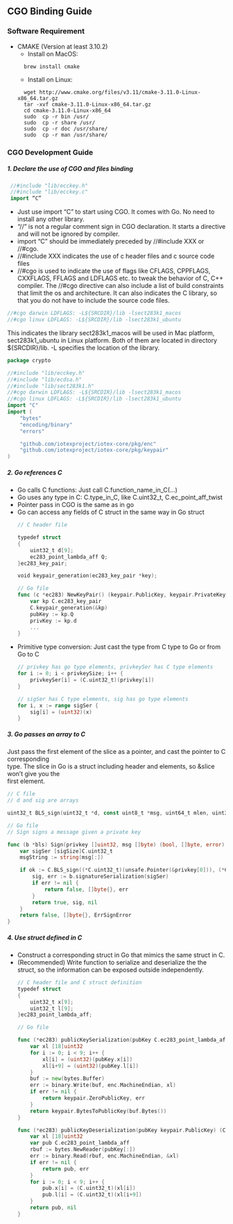 ## CGO Binding Guide
### Software Requirement
* CMAKE (Version at least 3.10.2)
  * Install on MacOS:
  ```
    brew install cmake
   ```
  * Install on Linux:
  ```
    wget http://www.cmake.org/files/v3.11/cmake-3.11.0-Linux-x86_64.tar.gz
    tar -xvf cmake-3.11.0-Linux-x86_64.tar.gz
    cd cmake-3.11.0-Linux-x86_64
    sudo  cp -r bin /usr/
    sudo  cp -r share /usr/
    sudo  cp -r doc /usr/share/
    sudo  cp -r man /usr/share/
    ```



### CGO Development Guide
##### 1. Declare the use of CGO and files binding

``` Go
 //#include "lib/ecckey.h"
 //#include "lib/ecckey.c"
 import “C”
```
  * Just use import “C” to start using CGO. It comes with Go. No need to install any other library.
  * “//” is not a regular comment sign in CGO declaration. It starts a directive and will not be ignored by compiler.
  * import “C” should be immediately preceded by //#include XXX or //#cgo.
  * //#include XXX indicates the use of c header files and c source code files
  * //#cgo is used to indicate the use of flags like CFLAGS, CPPFLAGS, CXXFLAGS, FFLAGS and LDFLAGS etc. to tweak the behavior of C, C++ compiler. The //#cgo directive can also include a list of build constraints that limit the os and architecture. It can also indicates the C library, so that you do not have to include the source code files.
``` Go
//#cgo darwin LDFLAGS: -L${SRCDIR}/lib -lsect283k1_macos
//#cgo linux LDFLAGS: -L${SRCDIR}/lib -lsect283k1_ubuntu
```
This indicates the library sect283k1_macos will be used in Mac platform,           
sect283k1_ubuntu in Linux platform. 
Both of them are located in directory ${SRCDIR}/lib.
-L specifies the location of the library.
``` Go
package crypto

//#include "lib/ecckey.h"
//#include "lib/ecdsa.h"
//#include "lib/sect283k1.h"
//#cgo darwin LDFLAGS: -L${SRCDIR}/lib -lsect283k1_macos
//#cgo linux LDFLAGS: -L${SRCDIR}/lib -lsect283k1_ubuntu
import "C"
import (
    "bytes"
    "encoding/binary"
    "errors"

    "github.com/iotexproject/iotex-core/pkg/enc"
    "github.com/iotexproject/iotex-core/pkg/keypair"
)
```

##### 2. Go references C
  * Go calls C functions: Just call C.function_name_in_C(…)
  * Go uses any type in C: C.type_in_C, like C.uint32_t, C.ec_point_aff_twist
  * Pointer pass in CGO is the same as in go
  * Go can access any fields of C struct in the same way in Go struct
    ``` Go
    // C header file
    
    typedef struct
    {
        uint32_t d[9];         
        ec283_point_lambda_aff Q;
    }ec283_key_pair;
    
    void keypair_generation(ec283_key_pair *key);
    
    // Go file
    func (c *ec283) NewKeyPair() (keypair.PublicKey, keypair.PrivateKey, error) {
        var kp C.ec283_key_pair
        C.keypair_generation(&kp)
        pubKey := kp.Q
        privKey := kp.d
        ...
    }
    ```
  * Primitive type conversion: Just cast the type from C type to Go or from Go to C
    ``` Go
    // privkey has go type elements, privkeySer has C type elements
    for i := 0; i < privkeySize; i++ {
        privkeySer[i] = (C.uint32_t)(privkey[i])
    }
    
    // sigSer has C type elements, sig has go type elements
    for i, x := range sigSer {
        sig[i] = (uint32)(x)
    }
    ```
##### 3. Go passes an array to C

Just pass the first element of the slice as a pointer, and cast the pointer to C corresponding      
type. The slice in Go is a struct including header and elements, so &slice won’t give you the     
first element.
``` Go
// C file
// d and sig are arrays

uint32_t BLS_sign(uint32_t *d, const uint8_t *msg, uint64_t mlen, uint32_t *sig);

// Go file
// Sign signs a message given a private key

func (b *bls) Sign(privkey []uint32, msg []byte) (bool, []byte, error) {
    var sigSer [sigSize]C.uint32_t
    msgString := string(msg[:])

    if ok := C.BLS_sign((*C.uint32_t)(unsafe.Pointer(&privkey[0])), (*C.uint8_t)(&msg[0]), (C.uint64_t)(len(msgString)), &sigSer[0]); ok == 1 {
        sig, err := b.signatureSerialization(sigSer)
        if err != nil {
            return false, []byte{}, err
        }
        return true, sig, nil
    }
    return false, []byte{}, ErrSignError
}

```
##### 4. Use struct defined in C
  * Construct a corresponding struct in Go that mimics the same struct in C.
  * (Recommended) Write function to serialize and deserialize the the struct, so the information can be exposed outside independently.
    ``` Go
    // C header file and C struct definition
    typedef struct
    {
        uint32_t x[9];     
        uint32_t l[9];     
    }ec283_point_lambda_aff;
    
    // Go file
    
    func (*ec283) publicKeySerialization(pubKey C.ec283_point_lambda_aff) (keypair.PublicKey, error) {
        var xl [18]uint32
        for i := 0; i < 9; i++ {
            xl[i] = (uint32)(pubKey.x[i])
            xl[i+9] = (uint32)(pubKey.l[i])
        }
        buf := new(bytes.Buffer)
        err := binary.Write(buf, enc.MachineEndian, xl)
        if err != nil {
            return keypair.ZeroPublicKey, err
        }
        return keypair.BytesToPublicKey(buf.Bytes())
    }
    
    func (*ec283) publicKeyDeserialization(pubKey keypair.PublicKey) (C.ec283_point_lambda_aff, error) {
        var xl [18]uint32
        var pub C.ec283_point_lambda_aff
        rbuf := bytes.NewReader(pubKey[:])
        err := binary.Read(rbuf, enc.MachineEndian, &xl)
        if err != nil {
            return pub, err
        }
        for i := 0; i < 9; i++ {
            pub.x[i] = (C.uint32_t)(xl[i])
            pub.l[i] = (C.uint32_t)(xl[i+9])
        }
        return pub, nil
    }
    ```

